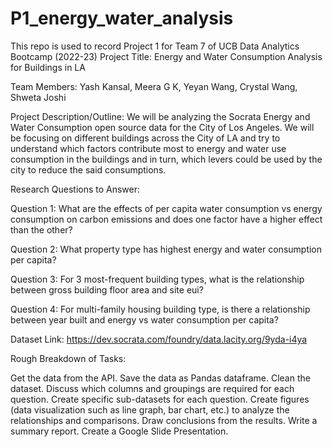# P1_energy_water_analysis
This repo is used to record Project 1 for Team 7 of UCB Data Analytics Bootcamp (2022-23)
Project Title: Energy and Water Consumption Analysis for Buildings in LA

Team Members: Yash Kansal, Meera G K, Yeyan Wang, Crystal Wang, Shweta Joshi

Project Description/Outline: We will be analyzing the Socrata Energy and Water Consumption open source data for the City of Los Angeles. We will be focusing on different buildings across the City of LA and try to understand which factors contribute most to energy and water use consumption in the buildings and in turn, which levers could be used by the city to reduce the said consumptions.

Research Questions to Answer:

Question 1: What are the effects of per capita water consumption vs energy consumption on carbon emissions and does one factor have a higher effect than the other?

Question 2: What property type has highest energy and water consumption per capita?

Question 3: For 3 most-frequent building types, what is the relationship between gross building floor area and site eui?

Question 4: For multi-family housing building type, is there a relationship between year built and energy vs water consumption per capita?

Dataset Link: https://dev.socrata.com/foundry/data.lacity.org/9yda-i4ya

Rough Breakdown of Tasks:

Get the data from the API.
Save the data as Pandas dataframe.
Clean the dataset.
Discuss which columns and groupings are required for each question.
Create specific sub-datasets for each question.
Create figures (data visualization such as line graph, bar chart, etc.) to analyze the relationships and comparisons.
Draw conclusions from the results.
Write a summary report.
Create a Google Slide Presentation.
